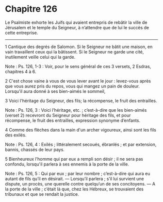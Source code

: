 # Chapitre 126

Le Psalmiste exhorte les Juifs qui avaient entrepris de rebâtir la ville de Jérusalem et le temple du Seigneur, à n’attendre que de lui le succès de cette entreprise.

***

1 Cantique des degrés de Salomon. Si le Seigneur ne bâtit une maison, en vain travaillent ceux qui la bâtissent. Si le Seigneur ne garde une cité, inutilement veille celui qui la garde.

<span class="bible-note">Note : </span> Ps. 126, 1-3 : Voir, pour le sens général de ces 3 versets, 2 Esdras, chapitres 4 à 6.


2 C'est chose vaine à vous de vous lever avant le jour : levez-vous après que vous aurez pris du repos, vous qui mangez un pain de douleur. Lorsqu'il aura donné à ses bien-aimés le sommeil,


3 Voici l'héritage du Seigneur, des fils; la récompense, le fruit des entrailles.

<span class="bible-note">Note : </span> Ps. 126, 3 : Voici l’héritage, etc. ; c’est-à-dire que les bien-aimés (verset 2) recevront du Seigneur pour héritage des fils, et pour récompense, le fruit des entrailles, expression synonyme d’enfants.

4 Comme des flèches dans la main d'un archer vigoureux, ainsi sont les fils des exilés.

<span class="bible-note">Note : </span> Ps. 126, 4 : Exilés ; littéralement secoués, ébranlés ; et par extension, bannis, chassés de leur pays.


5 Bienheureux l'homme qui par eux a rempli son désir ; il ne sera pas confondu, lorsqu'il parlera à ses ennemis à la porte de la ville.

<span class="bible-note">Note : </span> Ps. 126, 5 : Qui par eux ; par leur nombre ; c’est-à-dire qui aura eu autant de fils qu’il en désirait. ― Lorsqu’il parlera ; s’il lui survient une dispute, un procès, une querelle contre quelqu’un de ses concitoyens. ― A la porte de la ville ; c’était là que, chez les Hébreux, se trouvaient des tribunaux et que se rendait la justice.

